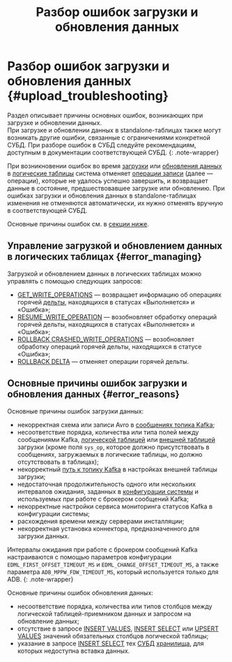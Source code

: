 ﻿---
layout: default
title: Разбор ошибок загрузки и обновления данных
nav_order: 2
parent: Другие действия
grand_parent: Работа с системой
has_children: false
has_toc: false
---

# Разбор ошибок загрузки и обновления данных {#upload_troubleshooting}

Раздел описывает причины основных ошибок, возникающих при загрузке и обновлении данных. 
<br>При загрузке и обновлении 
данных в standalone-таблицах также могут возникать другие ошибки, связанные с ограничениями конкретной СУБД.
При разборе ошибок в СУБД следуйте рекомендациям, доступным в документации соответствующей СУБД.
{: .note-wrapper}

При возникновении ошибок во время [загрузки](../../data_upload/data_upload.md) или 
[обновления данных](../../data_update/data_update.md) в 
[логические таблицы](../../../overview/main_concepts/logical_table/logical_table.md) система отменяет 
[операции записи](../../../overview/main_concepts/write_operation/write_operation.md) (далее — операции), которые 
не удалось успешно завершить, и возвращает данные в состояние, предшествовавшее загрузке или обновлению. 
При ошибках загрузки и обновления данных в standalone-таблицах изменения не отменяются автоматически, их нужно 
отменять вручную в соответствующей СУБД.

Основные причины ошибок см. в [секции ниже](#error_reasons).

## Управление загрузкой и обновлением данных в логических таблицах {#error_managing}

Загрузкой и обновлением данных в логических таблицах можно управлять с помощью следующих запросов:
* [GET_WRITE_OPERATIONS](../../../reference/sql_plus_requests/GET_WRITE_OPERATIONS/GET_WRITE_OPERATIONS.md) — возвращает 
  информацию об операциях горячей [дельты](../../../overview/main_concepts/delta/delta.md), находящихся в статусах 
  «Выполняется» и «Ошибка»;
* [RESUME_WRITE_OPERATION](../../../reference/sql_plus_requests/RESUME_WRITE_OPERATION/RESUME_WRITE_OPERATION.md) — 
  возобновляет обработку операций горячей дельты, находящихся в статусах «Выполняется» и «Ошибка»;
* [ROLLBACK CRASHED_WRITE_OPERATIONS](../../../reference/sql_plus_requests/ROLLBACK_CRASHED_WRITE_OPERATIONS/ROLLBACK_CRASHED_WRITE_OPERATIONS.md) — 
  возобновляет обработку операций горячей дельты, находящихся в статусе «Ошибка»;
* [ROLLBACK DELTA](../../../reference/sql_plus_requests/ROLLBACK_DELTA/ROLLBACK_DELTA.md) — отменяет операции 
  горячей дельты.

## Основные причины ошибок загрузки и обновления данных {#error_reasons}

Основные причины ошибок загрузки данных:
* некорректная схема или записи Avro в [сообщениях топика Kafka](../../../reference/upload_format/upload_format.md);
* несоответствие порядка, количества или типа полей между сообщениями Kafka, 
  [логической таблицей](../../../overview/main_concepts/logical_table/logical_table.md) или 
  [внешней таблицей](../../../overview/main_concepts/external_table/external_table.md) загрузки (кроме поля `sys_op`, 
  которое должно присутствовать в сообщениях, загружаемых в логические таблицы, но должно отсутствовать в таблицах);
* некорректный [путь к топику Kafka](../../../reference/path_to_kafka_topic/path_to_kafka_topic.md) в настройках 
  внешней таблицы загрузки;
* недостаточная продолжительность одного или нескольких интервалов ожидания, заданных в
  [конфигурации системы](../../../maintenance/configuration/system/system.md) и используемых при работе с брокером 
  сообщений Kafka;
* некорректные настройки сервиса мониторинга статусов Kafka в конфигурации системы;
* расхождения времени между серверами инсталляции;
* некорректная установка коннектора, предназначенного для загрузки данных.

Интервалы ожидания при работе с брокером сообщений Kafka настраиваются с помощью параметров конфигурации 
`EDML_FIRST_OFFSET_TIMEOUT_MS` и `EDML_CHANGE_OFFSET_TIMEOUT_MS`, а также параметра `ADB_MPPW_FDW_TIMEOUT_MS`, который 
используется только для ADB.
{: .note-wrapper}

Основные причины ошибок обновления данных:
* несоответствие порядка, количества или типов столбцов между логической таблицей-приемником данных и запросом на 
обновление данных;
* отсутствие в запросе [INSERT VALUES](../../../reference/sql_plus_requests/INSERT_VALUES/INSERT_VALUES.md), 
  [INSERT SELECT](../../../reference/sql_plus_requests/INSERT_SELECT/INSERT_SELECT.md) или 
  [UPSERT VALUES](../../../reference/sql_plus_requests/UPSERT_VALUES/UPSERT_VALUES.md) значений обязательных столбцов 
  логической таблицы;
* указание в запросе [INSERT SELECT](../../../reference/sql_plus_requests/INSERT_SELECT/INSERT_SELECT.md) тех 
  [СУБД](../../../introduction/supported_DBMS/supported_DBMS.md) 
  [хранилища](../../../overview/main_concepts/data_storage/data_storage.md), для которых недоступна вставка данных. 
